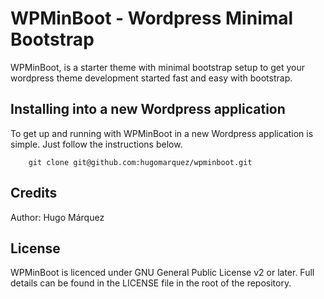 # WPMinBoot - Wordpress Minimal Bootstrap

WPMinBoot, is a starter theme with minimal bootstrap setup to get your wordpress theme
development started fast and easy with bootstrap.

## Installing into a new Wordpress application
To get up and running with WPMinBoot in a new Wordpress application is simple. Just follow the instructions below.
		
		git clone git@github.com:hugomarquez/wpminboot.git

## Credits
Author: Hugo Márquez

## License
WPMinBoot is licenced under GNU General Public License v2 or later. Full details can be found in the LICENSE file in the root of the repository.